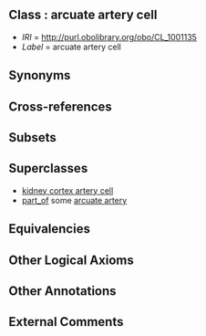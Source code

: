 
## Class : arcuate artery cell

 * *IRI* = http://purl.obolibrary.org/obo/CL_1001135
 * *Label* = arcuate artery cell

## Synonyms


## Cross-references


## Subsets


## Superclasses

 * [kidney cortex artery cell](../../CL/45/CL_1001045.md)
 * [part_of](../../BFO/50/BFO_0000050.md) some [arcuate artery](../../UBERON/52/UBERON_0001552.md)

## Equivalencies


## Other Logical Axioms


## Other Annotations


## External Comments

